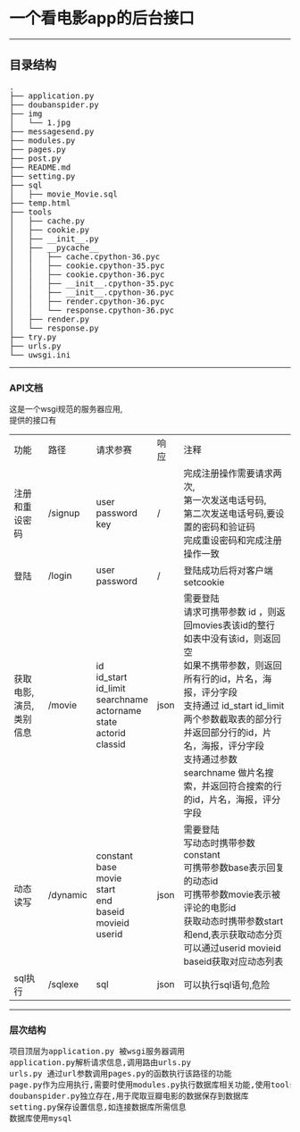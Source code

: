 <h1>
一个看电影app的后台接口
</h1>
<hr/>
<h2>
目录结构
</h2>
<pre>
.
├── application.py
├── doubanspider.py
├── img
│   └── 1.jpg
├── messagesend.py
├── modules.py
├── pages.py
├── post.py
├── README.md
├── setting.py
├── sql
│   ├── movie_Movie.sql
├── temp.html
├── tools
│   ├── cache.py
│   ├── cookie.py
│   ├── __init__.py
│   ├── __pycache__
│   │   ├── cache.cpython-36.pyc
│   │   ├── cookie.cpython-35.pyc
│   │   ├── cookie.cpython-36.pyc
│   │   ├── __init__.cpython-35.pyc
│   │   ├── __init__.cpython-36.pyc
│   │   ├── render.cpython-36.pyc
│   │   └── response.cpython-36.pyc
│   ├── render.py
│   └── response.py
├── try.py
├── urls.py
└── uwsgi.ini
</pre>
<hr/>
<h3>
API文档
</h3>
<p>
这是一个wsgi规范的服务器应用,<br/>提供的接口有
<table>
<tr>
    <td>
    功能<br/>
    </td>
    <td>
    路径<br/>
    </td>
    <td>
    请求参赛<br/>
    </td>
    <td>
    响应<br/>
    </td>
    <td>
    注释<br/>
    </td>
</tr>
<tr>
    <td>
    注册和重设密码<br/>
    </td>
    <td>
    /signup<br/>
    </td>
    <td>
    user<br/>
    password<br/>
    key<br/>
    </td>
    <td>
    /
    </td>
    <td>
    完成注册操作需要请求两次,<br/>
    第一次发送电话号码,<br/>
    第二次发送电话号码,要设置的密码和验证码<br/>
    完成重设密码和完成注册操作一致<br/>
    </td>
</tr>
<tr>
    <td>
    登陆<br/>
    </td>
    <td>
    /login<br/>
    </td>
    <td>
    user<br/>
    password<br/>
    </td>
    <td>
    /<br/>
    </td>
    <td>
    登陆成功后将对客户端setcookie<br/>
    </td>
</tr>
<tr>
    <td>
    获取电影,演员,类别信息<br/>
    </td>
    <td>
    /movie<br/>
    </td>
    <td>
    id<br/>
    id_start<br/>
    id_limit<br/>
    searchname<br/>
    actorname<br/>
    state<br/>
    actorid<br/>
    classid<br/>
    </td>
    <td>
    json<br/>
    </td>
    <td>
    需要登陆<br/>
    请求可携带参数 id ，则返回movies表该id的整行<br/>
    如表中没有该id，则返回空<br/>
    如果不携带参数，则返回所有行的id，片名，海报，评分字段<br/>
    支持通过 id_start id_limit 两个参数截取表的部分行并返回部分行的id，片名，海报，评分字段<br/>
    支持通过参数 searchname 做片名搜索，并返回符合搜索的行的id，片名，海报，评分字段<br/>
    </td>
</tr>
<tr>
    <td>
    动态读写<br/>
    </td>
    <td>
    /dynamic<br/>
    </td>
    <td>
    constant<br/>
    base<br/>
    movie<br/>
    start<br/>
    end<br/>
    baseid<br/>
    movieid<br/>
    userid<br/>
    </td>
    <td>
    json<br/>
    </td>
    <td>
    需要登陆<br/>
    写动态时携带参数 constant <br/>
    可携带参数base表示回复的动态id<br/>
    可携带参数movie表示被评论的电影id<br/>
    获取动态时携带参数start和end,表示获取动态分页<br/>
    可以通过userid movieid baseid获取对应动态列表<br/>
    </td>
</tr>
<tr>
    <td>
    sql执行<br/>
    </td>
    <td>
    /sqlexe<br/>
    </td>
    <td>
    sql<br/>
    </td>
    <td>
    json<br/>
    </td>
    <td>
    可以执行sql语句,危险<br/>
    </td>
</tr>
</table>
</p>
<hr/>
<h3>
层次结构
</h3>
<p>
<pre>
项目顶层为application.py 被wsgi服务器调用
application.py解析请求信息,调用路由urls.py
urls.py 通过url参数调用pages.py的函数执行该路径的功能
page.py作为应用执行,需要时使用modules.py执行数据库相关功能,使用tools/cookie.py执行cookie相关功能,使用tools/cache.py完成后台缓存
doubanspider.py独立存在,用于爬取豆瓣电影的数据保存到数据库
setting.py保存设置信息,如连接数据库所需信息
数据库使用mysql
</pre>
</p>